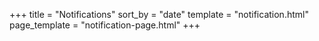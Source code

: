 +++
title = "Notifications"
sort_by = "date"
template = "notification.html"
page_template = "notification-page.html"
+++

